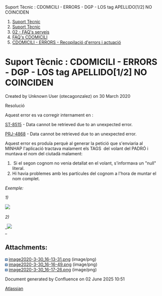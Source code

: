 Suport Tècnic : CDOMICILI - ERRORS - DGP - LOS tag APELLIDO\[1/2\] NO COINCIDEN  

1.  [Suport Tècnic](index.html)
2.  [Suport Tècnic](13893782.html)
3.  [02 - FAQ's serveis](26313393.html)
4.  [FAQ's CDOMICILI](28705548.html)
5.  [CDOMICILI - ERRORS - Recopilació d'errors i actuació](36340023.html)

Suport Tècnic : CDOMICILI - ERRORS - DGP - LOS tag APELLIDO\[1/2\] NO COINCIDEN
===============================================================================

Created by Unknown User (otecagonzalez) on 30 March 2020

  

Resolució

Aquest error es va corregir internament en : 

[ST-8515](https://contacte.aoc.cat/browse/ST-8515?src=confmacro) - Data cannot be retrieved due to an unexpected error.

[](https://contacte.aoc.cat/browse/PRJ-4868)[PRJ-4868](https://contacte.aoc.cat/browse/PRJ-4868?src=confmacro) - Data cannot be retrieved due to an unexpected error.

Aquest error es produïa perquè al generar la petició que s'enviaria al MINHAP l'aplicació tractava malament els TAGS  del volant del PADRÓ i muntava el nom del ciutadà malament:

1.   Si el segon cognom no venia detallat en el volant, s'informava un "null" literal.
2.  Hi havia problemes amb les partícules del cognom a l'hora de muntar el nom complet.  

_Exemple:_

_1)_

_![](attachments/36340444/36340447.png)_

_2)_

_![](attachments/36340444/36340448.png)  
_

  

Attachments:
------------

![](images/icons/bullet_blue.gif) [image2020-3-30\_16-13-31.png](attachments/36340444/36340446.png) (image/png)  
![](images/icons/bullet_blue.gif) [image2020-3-30\_16-16-49.png](attachments/36340444/36340447.png) (image/png)  
![](images/icons/bullet_blue.gif) [image2020-3-30\_16-17-26.png](attachments/36340444/36340448.png) (image/png)  

Document generated by Confluence on 02 June 2025 10:51

[Atlassian](http://www.atlassian.com/)